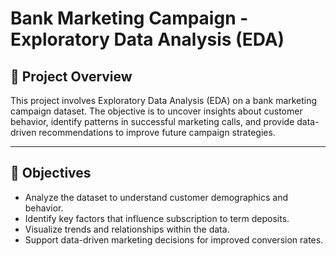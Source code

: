 # Bank Marketing Campaign - Exploratory Data Analysis (EDA)

## 📌 Project Overview

This project involves Exploratory Data Analysis (EDA) on a bank marketing campaign dataset. The objective is to uncover insights about customer behavior, identify patterns in successful marketing calls, and provide data-driven recommendations to improve future campaign strategies.

---

## 🧠 Objectives

- Analyze the dataset to understand customer demographics and behavior.
- Identify key factors that influence subscription to term deposits.
- Visualize trends and relationships within the data.
- Support data-driven marketing decisions for improved conversion rates.
